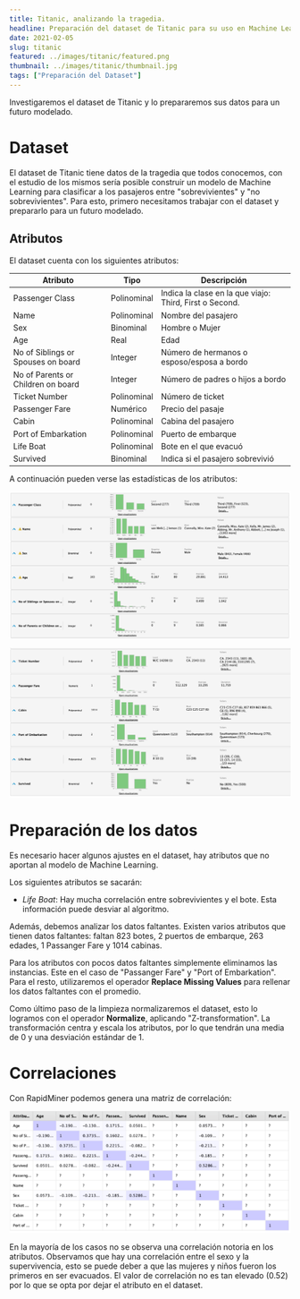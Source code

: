 ```yaml
---
title: Titanic, analizando la tragedia.
headline: Preparación del dataset de Titanic para su uso en Machine Learning
date: 2021-02-05
slug: titanic
featured: ../images/titanic/featured.png
thumbnail: ../images/titanic/thumbnail.jpg
tags: ["Preparación del Dataset"]
---
```


Investigaremos el dataset de Titanic y lo prepararemos sus datos para un futuro modelado.

# Dataset
El dataset de Titanic tiene datos de la tragedia que todos conocemos, con el estudio
de los mismos sería posible construir un modelo de Machine Learning para clasificar
a los pasajeros entre "sobrevivientes" y "no sobrevivientes". Para esto, primero
necesitamos trabajar con el dataset y prepararlo para un futuro modelado.

## Atributos

El dataset cuenta con los siguientes atributos:

| Atributo                           | Tipo        | Descripción                                             |
| --------                           | ----        | -----------                                             |
| Passenger Class                    | Polinominal | Indica la clase en la que viajo: Third, First o Second. |
| Name                               | Polinominal | Nombre del pasajero                                     |
| Sex                                | Binominal   | Hombre o Mujer                                          |
| Age                                | Real        | Edad                                                    |
| No of Siblings or Spouses on board | Integer     | Número de hermanos o esposo/esposa a bordo              |
| No of Parents or Children on board | Integer     | Número de padres o hijos a bordo                        |
| Ticket Number                      | Polinominal | Número de ticket                                        |
| Passenger Fare                     | Numérico    | Precio del pasaje                                       |
| Cabin                              | Polinominal | Cabina del pasajero                                     |
| Port of Embarkation                | Polinominal | Puerto de embarque                                      |
| Life Boat                          | Polinominal | Bote en el que evacuó                                   |
| Survived                           | Binominal   | Indica si el pasajero sobrevivió                        |

A continuación pueden verse las estadísticas de los atributos:

![Análisis estadístico de los atributos (parte 1)](../images/titanic/attrs1.png)

![Análisis estadístico de los atributos (parte 2)](../images/titanic/attrs2.png)

# Preparación de los datos

Es necesario hacer algunos ajustes en el dataset, hay atributos que no aportan al
modelo de Machine Learning.

Los siguientes atributos se sacarán:
* _Life Boat_: Hay mucha correlación entre sobrevivientes y el bote. Esta información 
  puede desviar al algoritmo.

Además, debemos analizar los datos faltantes. Existen varios atributos que tienen
datos faltantes: faltan 823 botes, 2 puertos de embarque, 263 edades, 1 Passanger Fare
y 1014 cabinas.

Para los atributos con pocos datos faltantes simplemente eliminamos las
instancias. Este en el caso de "Passanger Fare" y "Port of Embarkation".
Para el resto, utilizaremos el operador __Replace Missing Values__ para 
rellenar los datos faltantes con el promedio.

Como último paso de la limpieza normalizaremos el dataset, esto lo logramos
con el operador __Normalize__, aplicando "Z-transformation". La transformación
centra y escala los atributos, por lo que tendrán una media de 0 y una desviación
estándar de 1.

# Correlaciones
Con RapidMiner podemos genera una matriz de correlación:

![Matriz de correlaciones](../images/titanic/mc.png)

En la mayoría de los casos no se observa una correlación notoria en los atributos.
Observamos que hay una correlación entre el sexo y la supervivencia, esto se puede
deber a que las mujeres y niños fueron los primeros en ser evacuados. El valor de
correlación no es tan elevado (0.52) por lo que se opta por dejar el atributo en el 
dataset.
